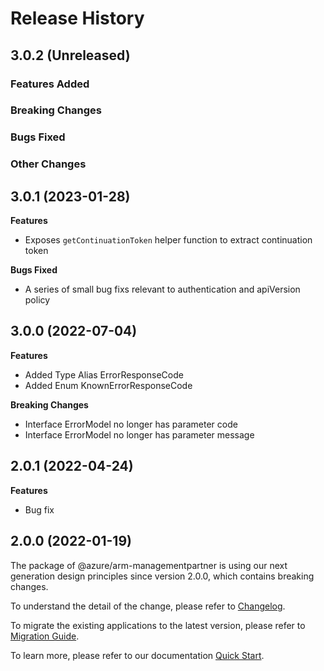 # Release History

## 3.0.2 (Unreleased)

### Features Added

### Breaking Changes

### Bugs Fixed

### Other Changes

## 3.0.1 (2023-01-28)

**Features**

  - Exposes `getContinuationToken` helper function to extract continuation token

**Bugs Fixed**

  - A series of small bug fixs relevant to authentication and apiVersion policy

## 3.0.0 (2022-07-04)

**Features**

  - Added Type Alias ErrorResponseCode
  - Added Enum KnownErrorResponseCode

**Breaking Changes**

  - Interface ErrorModel no longer has parameter code
  - Interface ErrorModel no longer has parameter message
    
## 2.0.1 (2022-04-24)

**Features**

  - Bug fix
    
## 2.0.0 (2022-01-19)

The package of @azure/arm-managementpartner is using our next generation design principles since version 2.0.0, which contains breaking changes.

To understand the detail of the change, please refer to [Changelog](https://aka.ms/js-track2-changelog).

To migrate the existing applications to the latest version, please refer to [Migration Guide](https://aka.ms/js-track2-migration-guide).

To learn more, please refer to our documentation [Quick Start](https://aka.ms/js-track2-quickstart).
